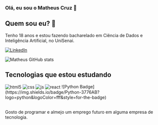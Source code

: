 ### Olá, eu sou o Matheus Cruz 👋

## Quem sou eu? 💭
Tenho 18 anos e estou fazendo bacharelado em Ciência de Dados e Inteligência Artificial, no UniSenai.

[![LinkedIn](https://img.shields.io/badge/LinkedIn-0077B5?style=for-the-badge&logo=linkedin&logoColor=white)](https://www.linkedin.com/in/matheus-cruz-12ab9a248/)

![Matheus GitHub stats](https://github-readme-stats.vercel.app/api?username=Matheus-S-Cruz&show_icons=true&theme=radical)

## Tecnologias que estou estudando
<div style="display: inline_block">
  <img align="center" alt="html5" src="https://img.shields.io/badge/HTML5-E34F26?style=for-the-badge&logo=html5&logoColor=white" />
  <img align="center" alt="css" src="https://img.shields.io/badge/CSS3-1572B6?style=for-the-badge&logo=css3&logoColor=white" />
  <img align="center" alt="js" src="https://img.shields.io/badge/JavaScript-F7DF1E?style=for-the-badge&logo=javascript&logoColor=black" />
  <img align="center" alt="react" src="https://img.shields.io/badge/React-20232A?style=for-the-badge&logo=react&logoColor=61DAFB" />
  ![Python Badge](https://img.shields.io/badge/Python-3776AB?logo=python&logoColor=fff&style=for-the-badge)
</div><br/>

Gosto de programar e almejo um emprego futuro em alguma empresa de tecnologia.
